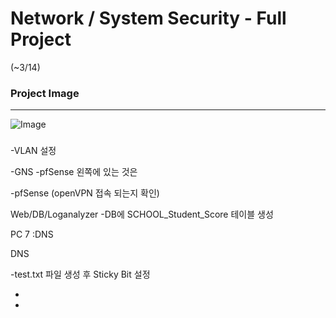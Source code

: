 # Network / System Security - Full Project
(~3/14)

### Project Image
---
![Image](https://github.com/user-attachments/assets/b335c661-f4c3-47c5-a94a-383c57d3cde5)


###
-VLAN 설정

-GNS -pfSense 왼쪽에 있는 것은 

-pfSense (openVPN 접속 되는지 확인)


Web/DB/Loganalyzer -DB에 SCHOOL_Student_Score 테이블 생성


PC 7 :DNS


DNS	

-test.txt 파일 생성 후 Sticky Bit 설정

-

-

 
